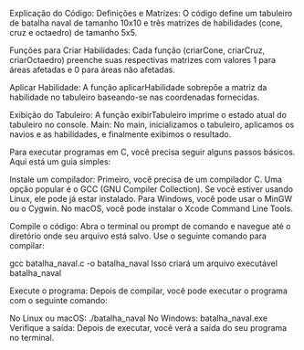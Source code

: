 Explicação do Código:
Definições e Matrizes: O código define um tabuleiro de batalha naval de tamanho 10x10 e três matrizes de habilidades (cone, cruz e octaedro) de tamanho 5x5.

Funções para Criar Habilidades: Cada função (criarCone, criarCruz, criarOctaedro) preenche suas respectivas matrizes com valores 1 para áreas afetadas e 0 para áreas não afetadas.

Aplicar Habilidade: A função aplicarHabilidade sobrepõe a matriz da habilidade no tabuleiro baseando-se nas coordenadas fornecidas.

Exibição do Tabuleiro: A função exibirTabuleiro imprime o estado atual do tabuleiro no console.
Main: No main, inicializamos o tabuleiro, aplicamos os navios e as habilidades, e finalmente exibimos o resultado.

Para executar programas em C, você precisa seguir alguns passos básicos. Aqui está um guia simples:

Instale um compilador: Primeiro, você precisa de um compilador C. Uma opção popular é o GCC (GNU Compiler Collection). Se você estiver usando Linux, ele pode já estar instalado. Para Windows, você pode usar o MinGW ou o Cygwin. No macOS, você pode instalar o Xcode Command Line Tools.

Compile o código: Abra o terminal ou prompt de comando e navegue até o diretório onde seu arquivo está salvo. Use o seguinte comando para compilar:

gcc batalha_naval.c -o batalha_naval
Isso criará um arquivo executável batalha_naval

Execute o programa: Depois de compilar, você pode executar o programa com o seguinte comando:

No Linux ou macOS:
./batalha_naval
No Windows:
batalha_naval.exe
Verifique a saída: Depois de executar, você verá a saída do seu programa no terminal.
